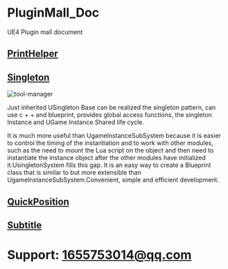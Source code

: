 # PluginMall_Doc
UE4 Plugin mall document

## [PrintHelper](PrintHelper/PrintHelperDoc.md)
## [Singleton](Singleton/SingletonDoc.md)
![tool-manager](https://ys-ue4-pluginmall.oss-cn-chengdu.aliyuncs.com/Singleton/2021-05-22_150503.png)

Just inherited USingleton Base can be realized the singleton pattern, can use c + + and blueprint, provides global access functions, the singleton Instance and UGame Instance Shared life cycle.

It is much more useful than UgameInstanceSubSystem because it is easier to control the timing of the instantiation and to work with other modules, such as the need to mount the Lua script on the object and then need to instantiate the instance object after the other modules have initialized it.UsingletonSystem fills this gap. It is an easy way to create a Blueprint class that is similar to but more extensible than UgameInstanceSubSystem.Convenient, simple and efficient development.

## [QuickPosition](QuickPosition/QuickPositionDoc.md)
## [Subtitle](Subtitle/SubtitleDoc.md)

# Support: 1655753014@qq.com
